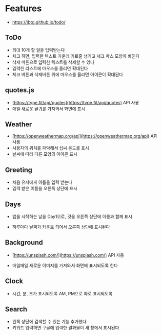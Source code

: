 # Features

- https://ibtg.github.io/todo/

## ToDo

- 최대 10개 할 일을 입력받는다
- 체크 하면, 입력한 텍스트 가운데 가로줄 생기고 체크 박스 모양이 바뀐다
- 삭제 버튼으로 입력한 텍스트를 삭제할 수 있다
- 입력한 리스트에 마우스를 올리면 확대된다
- 체크 버튼과 삭제버튼 위에 마우스를 올리면 아이콘이 확대된다

## quotes.js

- [https://type.fit/api/quotes](https://type.fit/api/quotes) API 사용
- 매일 새로운 글귀를 가져와서 화면에 표시

## Weather

- [https://openweathermap.org/api](https://openweathermap.org/api) API 사용
- 사용자의 위치를 파악해서 섭씨 온도를 표시
- 날씨에 따라 다른 모양의 아이콘 표시

## Greeting

- 처음 유저에게 이름을 입력 받는다
- 입력 받은 이름을 오른쪽 상단에 표시

## Days

- 앱을 시작하는 날을 Day1으로, 것을 오른쪽 상단에 이름과 함께 표시

- 하루마다 날짜가 카운트 되어서 오른쪽 상단에 표시된다

## Background

- [https://unsplash.com/](https://unsplash.com/) API 사용

- 매일매일 새로운 이미지를 가져와서 화면에 표시되도록 한다

## Clock

- 시간, 분, 초가 표시되도록 AM, PM으로 따로 표시되도록

## Search

- 왼쪽 상단에 검색할 수 있는 기능 추가했다
- 키워드 입력하면 구글에 입력한 결과물이 새 창에서 표시된다
